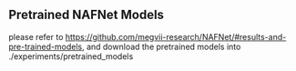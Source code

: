 ## Pretrained NAFNet Models


please refer to https://github.com/megvii-research/NAFNet/#results-and-pre-trained-models, and download the pretrained models into ./experiments/pretrained_models
